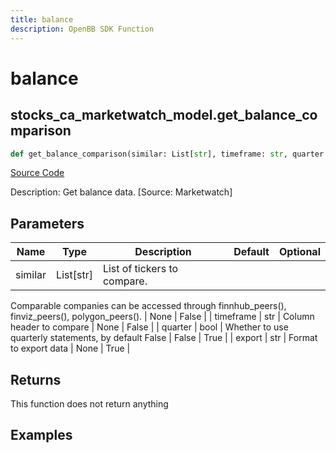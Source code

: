 ```yaml
---
title: balance
description: OpenBB SDK Function
---
```


# balance

## stocks_ca_marketwatch_model.get_balance_comparison

```python title='openbb_terminal/stocks/comparison_analysis/marketwatch_model.py'
def get_balance_comparison(similar: List[str], timeframe: str, quarter: bool) -> None:
```
[Source Code](https://github.com/OpenBB-finance/OpenBBTerminal/tree/main/openbb_terminal/stocks/comparison_analysis/marketwatch_model.py#L102)

Description: Get balance data. [Source: Marketwatch]

## Parameters

| Name | Type | Description | Default | Optional |
| ---- | ---- | ----------- | ------- | -------- |
| similar | List[str] | List of tickers to compare.
Comparable companies can be accessed through
finnhub_peers(), finviz_peers(), polygon_peers(). | None | False |
| timeframe | str | Column header to compare | None | False |
| quarter | bool | Whether to use quarterly statements, by default False | False | True |
| export | str | Format to export data | None | True |

## Returns

This function does not return anything

## Examples


